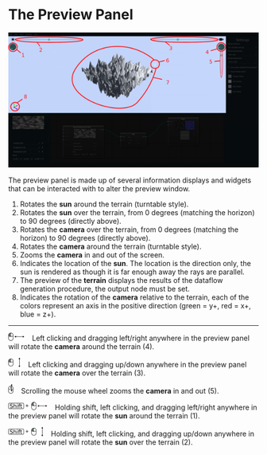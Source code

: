 # The Preview Panel

![preview](images/application-preview.png)

The preview panel is made up of several information displays and widgets that can be interacted with to alter the preview window.

1. Rotates the **sun** around the terrain (turntable style).
2. Rotates the **sun** over the terrain, from 0 degrees (matching the horizon) to 90 degrees (directly above).
3. Rotates the **camera** over the terrain,  from 0 degrees (matching the horizon) to 90 degrees (directly above).
4. Rotates the **camera** around the terrain (turntable style).
5. Zooms the **camera** in and out of the screen.
6. Indicates the location of the **sun**. The location is the direction only, the sun is rendered as though it is far enough away the rays are parallel.
7. The preview of the **terrain** displays the results of the dataflow generation procedure, the output node must be set.
8. Indicates the rotation of the **camera** relative to the terrain, each of the colors represent an axis in the positive direction (green = y+, red = x+, blue = z+).

---

![left mouse drag left/right](icons/left_drag_right.png) &nbsp;&nbsp;&nbsp;Left clicking and dragging left/right anywhere in the preview panel will rotate the **camera** around the terrain (4).

![left mouse drag up/down](icons/left_drag_up.png) &nbsp;&nbsp;&nbsp;Left clicking and dragging up/down anywhere in the preview panel will rotate the **camera** over the terrain (3).

![scroll wheel](icons/scroll.png) &nbsp;&nbsp;&nbsp;Scrolling the mouse wheel zooms the **camera** in and out (5).

![shift left mouse drag left/right](icons/shift_left_mouse_right.png) &nbsp;&nbsp;&nbsp;Holding shift, left clicking, and dragging left/right anywhere in the preview panel will rotate the **sun** around the terrain (1).

![shift left mouse drag up/down](icons/shift_left_mouse_up.png) &nbsp;&nbsp;&nbsp;Holding shift, left clicking, and dragging up/down anywhere in the preview panel will rotate the **sun** over the terrain (2).